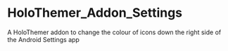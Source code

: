 HoloThemer_Addon_Settings
=========================

A HoloThemer addon to change the colour of icons down the right side of the Android Settings app
